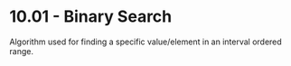 # 10.01 - Binary Search
Algorithm used for finding a specific value/element in an interval ordered range.